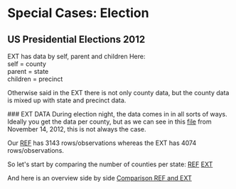 # Special Cases: Election

## US Presidential Elections 2012

EXT has data by self, parent and children 
Here:   
self = county    
parent = state   
children = precinct   

Otherwise said in the EXT there is not only county data, but the county data is mixed up with state and precinct data.


### EXT DATA
During election night, the data comes in in all sorts of ways. Ideally you get the data per county, but as we can see in this [file](http://image.guardian.co.uk/sys-files/Guardian/documents/2012/11/14/US_elect_county.xls) from November 14, 2012, this is not always the case.

Our [REF](https://github.com/datamapio/geoid/blob/master/US/county/us_county_congressionalvote_2012.csv) has 3143 rows/observations whereas the EXT has 4074 rows/observations.

So let's start by comparing the number of counties per state:
[REF](https://github.com/datamapio/geoid/blob/master/US/county/us_county_by_state_2010-2012.csv)
[EXT](https://github.com/datamapio/geoid/blob/master/special_cases/us_county_by_state_ext.csv)

And here is an overview side by side
[Comparison REF and EXT](https://github.com/datamapio/geoid/blob/master/special_cases/ref_ext_comparison_us_county_by_state.csv)

